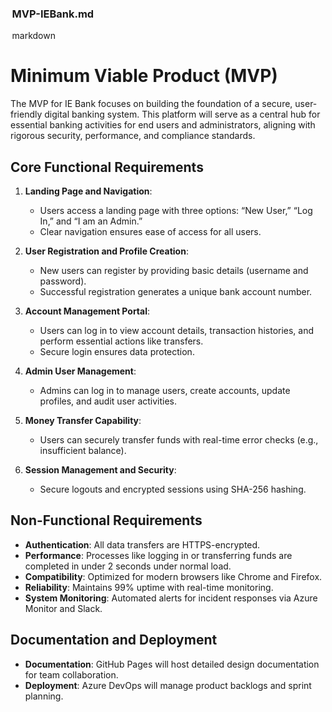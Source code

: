 ### ⁠ MVP-IEBank.md ⁠

⁠ markdown
# Minimum Viable Product (MVP)

The MVP for IE Bank focuses on building the foundation of a secure, user-friendly digital banking system. This platform will serve as a central hub for essential banking activities for end users and administrators, aligning with rigorous security, performance, and compliance standards.

## Core Functional Requirements

1. **Landing Page and Navigation**:
   - Users access a landing page with three options: “New User,” “Log In,” and “I am an Admin.”
   - Clear navigation ensures ease of access for all users.

2. **User Registration and Profile Creation**:
   - New users can register by providing basic details (username and password).
   - Successful registration generates a unique bank account number.

3. **Account Management Portal**:
   - Users can log in to view account details, transaction histories, and perform essential actions like transfers.
   - Secure login ensures data protection.

4. **Admin User Management**:
   - Admins can log in to manage users, create accounts, update profiles, and audit user activities.

5. **Money Transfer Capability**:
   - Users can securely transfer funds with real-time error checks (e.g., insufficient balance).

6. **Session Management and Security**:
   - Secure logouts and encrypted sessions using SHA-256 hashing.

## Non-Functional Requirements

- **Authentication**: All data transfers are HTTPS-encrypted.
- **Performance**: Processes like logging in or transferring funds are completed in under 2 seconds under normal load.
- **Compatibility**: Optimized for modern browsers like Chrome and Firefox.
- **Reliability**: Maintains 99% uptime with real-time monitoring.
- **System Monitoring**: Automated alerts for incident responses via Azure Monitor and Slack.

## Documentation and Deployment

- **Documentation**: GitHub Pages will host detailed design documentation for team collaboration.
- **Deployment**: Azure DevOps will manage product backlogs and sprint planning.
